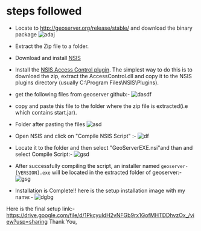 # steps followed
* Locate to http://geoserver.org/release/stable/ and download the binary package
![adaj](https://github.com/pranayteaches/OSGeoScreen/blob/master/geoserver/download.PNG)

* Extract the Zip file to a folder.

* Download and install [NSIS](https://nsis.sourceforge.io/Main_Page)

* Install the [NSIS Access Control plugin](https://nsis.sourceforge.io/AccessControl_plug-in). The simplest way to do this is to download the zip, extract the AccessControl.dll and copy it to the NSIS plugins directory (usually C:\Program Files\NSIS\Plugins).

* get the following files from geoserver github:-
![dasdf](https://github.com/pranayteaches/OSGeoScreen/blob/master/geoserver/get_file.PNG)

* copy and paste this file to the folder where the zip file is extracted(i.e which contains start.jar).

* Folder after pasting the files
![asd](https://github.com/pranayteaches/OSGeoScreen/blob/master/geoserver/folder_editting.PNG)

* Open NSIS and click on "Compile NSIS Script" :-
![df](https://github.com/pranayteaches/OSGeoScreen/blob/master/geoserver/Nsis.PNG)

* Locate it to the folder and then select "GeoServerEXE.nsi"and than and select Compile Script:-
![gsd](https://github.com/pranayteaches/OSGeoScreen/blob/master/geoserver/locate.PNG)

* After successfully compiling the script, an installer named ``` geoserver-[VERSION].exe ``` will be located in the extracted folder of geoserver:-
![gsg](https://github.com/pranayteaches/OSGeoScreen/blob/master/geoserver/setup_created.PNG)
* Installation is Complete!! here is the setup installation image with my name:-
![dgbg](https://github.com/pranayteaches/OSGeoScreen/blob/master/geoserver/setup_final.png)

Here is the final setup link:- https://drive.google.com/file/d/1PkcyuIdH2vNFGb9rx1GofMHTDDhvzOx_/view?usp=sharing
Thank You,
